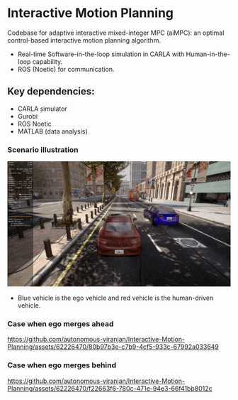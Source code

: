# Interactive Motion Planning
Codebase for adaptive interactive mixed-integer MPC (aiMPC): an optimal control-based interactive motion planning algorithm.

- Real-time Software-in-the-loop simulation in CARLA with Human-in-the-loop capability.
- ROS (Noetic) for communication.

## Key dependencies:
- CARLA simulator
- Gurobi
- ROS Noetic
- MATLAB (data analysis)

### Scenario illustration
![alt text](https://github.com/autonomous-viranjan/Interactive-Motion-Planning/blob/main/scenario.png)

- Blue vehicle is the ego vehicle and red vehicle is the human-driven vehicle.

### Case when ego merges ahead

https://github.com/autonomous-viranjan/Interactive-Motion-Planning/assets/62226470/80b97b3e-c7b9-4cf5-933c-67992a033649

### Case when ego merges behind

https://github.com/autonomous-viranjan/Interactive-Motion-Planning/assets/62226470/f22663f6-780c-471e-94e3-66f41bb8012c
